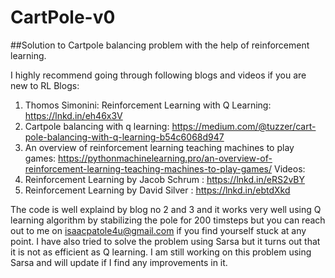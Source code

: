 # CartPole-v0
##Solution to Cartpole balancing problem with the help of reinforcement learning.

I highly recommend going through following blogs and videos if you are new to RL 
Blogs:
1) Thomos Simonini: Reinforcement Learning with Q Learning: https://lnkd.in/eh46x3V 
2) Cartpole balancing with q learning: https://medium.com/@tuzzer/cart-pole-balancing-with-q-learning-b54c6068d947
3) An overview of reinforcement learning teaching machines to play games: https://pythonmachinelearning.pro/an-overview-of-reinforcement-learning-teaching-machines-to-play-games/
Videos:
1) Reinforcement Learning by Jacob Schrum : https://lnkd.in/eRS2vBY
2) Reinforcement Learning by David Silver : https://lnkd.in/ebtdXkd

The code is well explaind by blog no 2 and 3 and it works very well using Q learning algorithm by stabilizing the pole for 200 timsteps but you can reach out to me on isaacpatole4u@gmail.com if you find yourself stuck at any point. 
I have also tried to solve the problem using Sarsa but it turns out that it is not as efficient as Q learning. I am still working on this problem using Sarsa and will update if I find any improvements in it.

